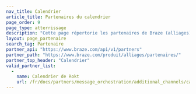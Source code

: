```yaml
---
nav_title: Calendrier
article_title: Partenaires du calendrier
page_order: 9
page_type: atterrissage
description: "Cette page répertorie les partenaires de Braze (alliages) qui vous permettent de tirer des données des calendriers à utiliser dans votre messagerie personnalisée."
layout: page_partenaire
search_tag: Partenaire
partner_api: "https://www.braze.com/api/v1/partners"
partner_path: "https://www.braze.com/produit/alliages/partenaires/"
partner_top_header: "Calendrier"
valid_partner_list:
  - 
    name: Calendrier de Rokt
    url: /fr/docs/partners/message_orchestration/additional_channels/calendar/rokt_calendar/
---
```


